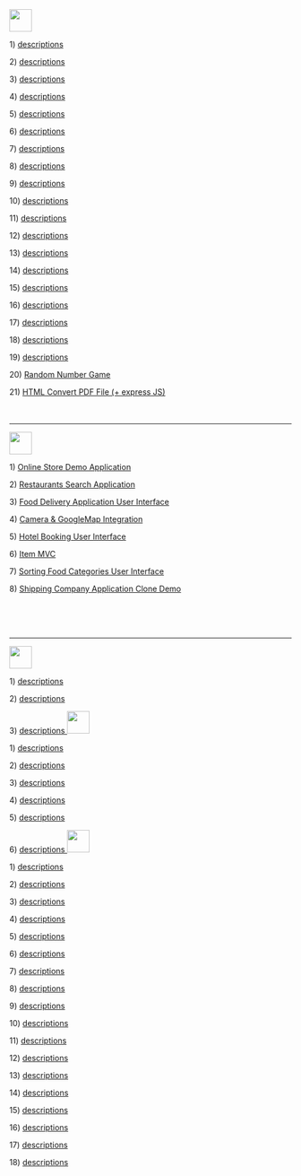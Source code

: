 <img height="40px" src="https://img.shields.io/badge/React-20232A?style=for-the-badge&logo=react&logoColor=61DAFB" />
<p> 1) <a href="https://github.com/Mishka-Sakhelashvili/React__FacebookLogin">  descriptions   </a> 
<p> 2) <a href="https://github.com/Mishka-Sakhelashvili/React__Manchester">  descriptions   </a>
<p> 3) <a href="https://github.com/Mishka-Sakhelashvili/React__Dimash__LandingPage">  descriptions   </a>
<p> 4) <a href="https://github.com/Mishka-Sakhelashvili/REACT__PlacesApp">  descriptions   </a>
<p> 5) <a href="https://github.com/Mishka-Sakhelashvili/React__Blog">  descriptions   </a>
<p> 6) <a href="https://github.com/Mishka-Sakhelashvili/React__AmazingCubeNavigation">  descriptions   </a>
<p> 7) <a href="https://github.com/Mishka-Sakhelashvili/React__Commerce.js">  descriptions   </a>
<p> 8) <a href="https://github.com/Mishka-Sakhelashvili/MongoDb__Express__React__Node__CrudOperation">  descriptions   </a>
<p> 9) <a href="https://github.com/Mishka-Sakhelashvili/React__FrontToBack">  descriptions   </a>
<p> 10) <a href="https://github.com/Mishka-Sakhelashvili/React__VoiceMan">  descriptions   </a>
<p> 11) <a href="https://github.com/Mishka-Sakhelashvili/React__Express__Socket.io__ChatApp">  descriptions   </a>
<p> 12) <a href="https://github.com/Mishka-Sakhelashvili/React__Gif">  descriptions   </a>
<p> 13) <a href="https://github.com/Mishka-Sakhelashvili/React__ChatDemo">  descriptions   </a>
<p> 14) <a href="https://github.com/Mishka-Sakhelashvili/React__Actor">  descriptions   </a>
<p> 15) <a href="https://github.com/Mishka-Sakhelashvili/React__Covd19">  descriptions   </a>
<p> 16) <a href="https://github.com/Mishka-Sakhelashvili/React__Test">  descriptions   </a>
<p> 17) <a href="https://github.com/Mishka-Sakhelashvili/React__Context">  descriptions   </a>
<p> 18) <a href="https://github.com/Mishka-Sakhelashvili/React__PostManagment">  descriptions   </a>
<p> 19) <a href="https://github.com/Mishka-Sakhelashvili/React__ToDo">  descriptions   </a>
<p> 20) <a href="https://github.com/Mishka-Sakhelashvili/React__GameApp">  Random Number Game </a>
<p> 21) <a href="https://github.com/Mishka-Sakhelashvili/React__Express__PDFGenerator">  HTML Convert PDF File (+ express JS)  </a>

<br />
<br />
<br />
<hr />



<img height="40px" src="https://img.shields.io/badge/React_Native-20232A?style=for-the-badge&logo=react&logoColor=61DAFB" />
<p> 1) <a href="https://github.com/Mishka-Sakhelashvili/RN__SalesAppDemo">  Online Store  Demo Application</a> </p>
<p> 2) <a href="https://github.com/Mishka-Sakhelashvili/RN__RestaurantSearch">Restaurants Search Application</a></p>
<p> 3) <a href="https://github.com/Mishka-Sakhelashvili/RN__RecipeApp">Food Delivery Application User Interface</a></p>
<p> 4) <a href="https://github.com/Mishka-Sakhelashvili/RN__Camera">Camera & GoogleMap Integration</a></p>
<p> 5) <a href="https://github.com/Mishka-Sakhelashvili/RN__Booking__UI">Hotel Booking User Interface</a></p>
<p> 6) <a href="https://github.com/Mishka-Sakhelashvili/RN__AppHouses">Item MVC</a></p>
<p> 7) <a href="https://github.com/Mishka-Sakhelashvili/RN__Delivery__UI">Sorting Food Categories User Interface</a></p>
<p> 8) <a href="https://github.com/Mishka-Sakhelashvili/RN__Express__MongoDB__CargonApp">Shipping Company Application Clone  Demo</a></p>










<br />
<br />
<br />
<hr />


<img height="40px" src="https://img.shields.io/badge/Vue.js-35495E?style=for-the-badge&logo=vue.js&logoColor=4FC08D" />
<p> 1) <a href="https://github.com/Mishka-Sakhelashvili/VUE3__DemoApp">  descriptions   </a> 
<p> 2) <a href="https://github.com/Mishka-Sakhelashvili/Vue__Manager">  descriptions   </a> 
<p> 3) <a href="https://github.com/Mishka-Sakhelashvili/VUE__MVC">  descriptions   </a> 


<img height="40px" src="https://img.shields.io/badge/Node.js-43853D?style=for-the-badge&logo=node.js&logoColor=white" />
<p> 1) <a href="https://github.com/Mishka-Sakhelashvili/Express__Ejs">  descriptions   </a> 
<p> 2) <a href="https://github.com/Mishka-Sakhelashvili/Express__Handlebars">  descriptions   </a> 
<p> 3) <a href="https://github.com/Mishka-Sakhelashvili/Express__Pug">  descriptions   </a> 
<p> 4) <a href="https://github.com/Mishka-Sakhelashvili/Express__Sequelize__CRUD">  descriptions   </a> 
<p> 5) <a href="https://github.com/Mishka-Sakhelashvili/Node__Mongo__ShopApp">  descriptions   </a> 
<p> 6) <a href="https://github.com/Mishka-Sakhelashvili/EXPRESS__RESTAPI__PlacesApp">  descriptions   </a> 



<img height="40px" src="https://img.shields.io/badge/JavaScript-F7DF1E?style=for-the-badge&logo=javascript&logoColor=black" />
<p> 1) <a href="https://github.com/Mishka-Sakhelashvili/JS__Quiz">  descriptions   </a> 
<p> 2) <a href="https://github.com/Mishka-Sakhelashvili/JQuery__FullPageScroll">  descriptions   </a>
<p> 3) <a href="https://github.com/Mishka-Sakhelashvili/JS__ConstructionCompanyWhite">  descriptions   </a>
<p> 4) <a href="https://github.com/Mishka-Sakhelashvili/JQuery__AnimatedSlider">  descriptions   </a>
<p> 5) <a href="https://github.com/Mishka-Sakhelashvili/JS__Function">  descriptions   </a>
<p> 6) <a href="https://github.com/Mishka-Sakhelashvili/JS__LocalStorage">  descriptions   </a>
<p> 7) <a href="https://github.com/Mishka-Sakhelashvili/JS__Todo">  descriptions   </a>
<p> 8) <a href="https://github.com/Mishka-Sakhelashvili/JS__AlanAi">  descriptions   </a>
<p> 9) <a href="https://github.com/Mishka-Sakhelashvili/JS__Wallet">  descriptions   </a>
<p> 10) <a href="https://github.com/Mishka-Sakhelashvili/MarkUp__Freedom">  descriptions   </a>
<p> 11) <a href="https://github.com/Mishka-Sakhelashvili/MarkUp__Hotel">  descriptions   </a>
<p> 12) <a href="https://github.com/Mishka-Sakhelashvili/MarkUp__Natours">  descriptions   </a>
<p> 13) <a href="https://github.com/Mishka-Sakhelashvili/JS__FormValidator">  descriptions   </a>
<p> 14) <a href="https://github.com/Mishka-Sakhelashvili/JS__CountDown">  descriptions   </a>
<p> 15) <a href="https://github.com/Mishka-Sakhelashvili/JS__Count">  descriptions   </a>
<p> 16) <a href="https://github.com/Mishka-Sakhelashvili/JS__InfiniteScroll">  descriptions   </a>
<p> 17) <a href="https://github.com/Mishka-Sakhelashvili/JS__Count">  descriptions   </a>
<p> 18) <a href="https://github.com/Mishka-Sakhelashvili/RN__Express__MongoDB__CargonApp">  descriptions   </a>



